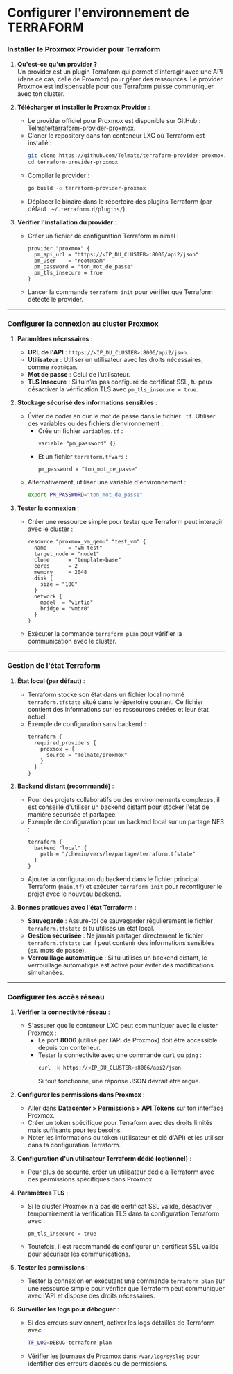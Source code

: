 # Configurer l'environnement de TERRAFORM

### **Installer le Proxmox Provider pour Terraform**

1. **Qu'est-ce qu'un provider ?**  
   Un provider est un plugin Terraform qui permet d'interagir avec une API (dans ce cas, celle de Proxmox) pour gérer des ressources. Le provider Proxmox est indispensable pour que Terraform puisse communiquer avec ton cluster.

2. **Télécharger et installer le Proxmox Provider** :  
   - Le provider officiel pour Proxmox est disponible sur GitHub : [Telmate/terraform-provider-proxmox](https://github.com/Telmate/terraform-provider-proxmox).
   - Cloner le repository dans ton conteneur LXC où Terraform est installé :
     ```bash
     git clone https://github.com/Telmate/terraform-provider-proxmox.git
     cd terraform-provider-proxmox
     ```
   - Compiler le provider :
     ```bash
     go build -o terraform-provider-proxmox
     ```
   - Déplacer le binaire dans le répertoire des plugins Terraform (par défaut : `~/.terraform.d/plugins/`).

3. **Vérifier l'installation du provider** :
   - Créer un fichier de configuration Terraform minimal :
     ```hcl
     provider "proxmox" {
       pm_api_url = "https://<IP_DU_CLUSTER>:8006/api2/json"
       pm_user    = "root@pam"
       pm_password = "ton_mot_de_passe"
       pm_tls_insecure = true
     }
     ```
   - Lancer la commande `terraform init` pour vérifier que Terraform détecte le provider.

---

### **Configurer la connexion au cluster Proxmox**

1. **Paramètres nécessaires** :
   - **URL de l'API** : `https://<IP_DU_CLUSTER>:8006/api2/json`.
   - **Utilisateur** : Utiliser un utilisateur avec les droits nécessaires, comme `root@pam`.
   - **Mot de passe** : Celui de l’utilisateur.
   - **TLS Insecure** : Si tu n’as pas configuré de certificat SSL, tu peux désactiver la vérification TLS avec `pm_tls_insecure = true`.

2. **Stockage sécurisé des informations sensibles** :
   - Éviter de coder en dur le mot de passe dans le fichier `.tf`. Utiliser des variables ou des fichiers d’environnement :
     - Crée un fichier `variables.tf` :
       ```hcl
       variable "pm_password" {}
       ```
     - Et un fichier `terraform.tfvars` :
       ```hcl
       pm_password = "ton_mot_de_passe"
       ```
   - Alternativement, utiliser une variable d'environnement :
     ```bash
     export PM_PASSWORD="ton_mot_de_passe"
     ```

3. **Tester la connexion** :
   - Créer une ressource simple pour tester que Terraform peut interagir avec le cluster :
     ```hcl
     resource "proxmox_vm_qemu" "test_vm" {
       name       = "vm-test"
       target_node = "node1"
       clone      = "template-base"
       cores      = 2
       memory     = 2048
       disk {
         size = "10G"
       }
       network {
         model  = "virtio"
         bridge = "vmbr0"
       }
     }
     ```
   - Exécuter la commande `terraform plan` pour vérifier la communication avec le cluster.

---

### **Gestion de l'état Terraform**

1. **État local (par défaut)** :
   - Terraform stocke son état dans un fichier local nommé `terraform.tfstate` situé dans le répertoire courant. Ce fichier contient des informations sur les ressources créées et leur état actuel.
   - Exemple de configuration sans backend :
     ```hcl
     terraform {
       required_providers {
         proxmox = {
           source = "Telmate/proxmox"
         }
       }
     }
     ```

2. **Backend distant (recommandé)** :
   - Pour des projets collaboratifs ou des environnements complexes, il est conseillé d'utiliser un backend distant pour stocker l'état de manière sécurisée et partagée.
   - Exemple de configuration pour un backend local sur un partage NFS :
     ```hcl
     terraform {
       backend "local" {
         path = "/chemin/vers/le/partage/terraform.tfstate"
       }
     }
     ```
   - Ajouter la configuration du backend dans le fichier principal Terraform (`main.tf`) et exécuter `terraform init` pour reconfigurer le projet avec le nouveau backend.

3. **Bonnes pratiques avec l'état Terraform** :
   - **Sauvegarde** : Assure-toi de sauvegarder régulièrement le fichier `terraform.tfstate` si tu utilises un état local.
   - **Gestion sécurisée** : Ne jamais partager directement le fichier `terraform.tfstate` car il peut contenir des informations sensibles (ex. mots de passe).
   - **Verrouillage automatique** : Si tu utilises un backend distant, le verrouillage automatique est activé pour éviter des modifications simultanées.

---

### **Configurer les accès réseau**

1. **Vérifier la connectivité réseau** :
   - S'assurer que le conteneur LXC peut communiquer avec le cluster Proxmox :
     - Le port **8006** (utilisé par l’API de Proxmox) doit être accessible depuis ton conteneur.
     - Tester la connectivité avec une commande `curl` ou `ping` :
       ```bash
       curl -k https://<IP_DU_CLUSTER>:8006/api2/json
       ```
       Si tout fonctionne, une réponse JSON devrait être reçue.

2. **Configurer les permissions dans Proxmox** :
   - Aller dans **Datacenter > Permissions > API Tokens** sur ton interface Proxmox.
   - Créer un token spécifique pour Terraform avec des droits limités mais suffisants pour tes besoins.
   - Noter les informations du token (utilisateur et clé d'API) et les utiliser dans ta configuration Terraform.

3. **Configuration d'un utilisateur Terraform dédié (optionnel)** :
   - Pour plus de sécurité, créer un utilisateur dédié à Terraform avec des permissions spécifiques dans Proxmox.

4. **Paramètres TLS** :
   - Si le cluster Proxmox n'a pas de certificat SSL valide, désactiver temporairement la vérification TLS dans ta configuration Terraform avec :
     ```hcl
     pm_tls_insecure = true
     ```
   - Toutefois, il est recommandé de configurer un certificat SSL valide pour sécuriser les communications.

5. **Tester les permissions** :
   - Tester la connexion en exécutant une commande `terraform plan` sur une ressource simple pour vérifier que Terraform peut communiquer avec l'API et dispose des droits nécessaires.

6. **Surveiller les logs pour déboguer** :
   - Si des erreurs surviennent, activer les logs détaillés de Terraform avec :
     ```bash
     TF_LOG=DEBUG terraform plan
     ```
   - Vérifier les journaux de Proxmox dans `/var/log/syslog` pour identifier des erreurs d’accès ou de permissions.
